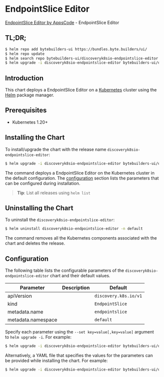 # EndpointSlice Editor

[EndpointSlice Editor by AppsCode](https://byte.builders) - EndpointSlice Editor

## TL;DR;

```bash
$ helm repo add bytebuilders-ui https://bundles.byte.builders/ui/
$ helm repo update
$ helm search repo bytebuilders-ui/discoveryk8sio-endpointslice-editor --version=v0.4.18
$ helm upgrade -i discoveryk8sio-endpointslice-editor bytebuilders-ui/discoveryk8sio-endpointslice-editor -n default --create-namespace --version=v0.4.18
```

## Introduction

This chart deploys a EndpointSlice Editor on a [Kubernetes](http://kubernetes.io) cluster using the [Helm](https://helm.sh) package manager.

## Prerequisites

- Kubernetes 1.20+

## Installing the Chart

To install/upgrade the chart with the release name `discoveryk8sio-endpointslice-editor`:

```bash
$ helm upgrade -i discoveryk8sio-endpointslice-editor bytebuilders-ui/discoveryk8sio-endpointslice-editor -n default --create-namespace --version=v0.4.18
```

The command deploys a EndpointSlice Editor on the Kubernetes cluster in the default configuration. The [configuration](#configuration) section lists the parameters that can be configured during installation.

> **Tip**: List all releases using `helm list`

## Uninstalling the Chart

To uninstall the `discoveryk8sio-endpointslice-editor`:

```bash
$ helm uninstall discoveryk8sio-endpointslice-editor -n default
```

The command removes all the Kubernetes components associated with the chart and deletes the release.

## Configuration

The following table lists the configurable parameters of the `discoveryk8sio-endpointslice-editor` chart and their default values.

|     Parameter      | Description |             Default              |
|--------------------|-------------|----------------------------------|
| apiVersion         |             | <code>discovery.k8s.io/v1</code> |
| kind               |             | <code>EndpointSlice</code>       |
| metadata.name      |             | <code>endpointslice</code>       |
| metadata.namespace |             | <code>default</code>             |


Specify each parameter using the `--set key=value[,key=value]` argument to `helm upgrade -i`. For example:

```bash
$ helm upgrade -i discoveryk8sio-endpointslice-editor bytebuilders-ui/discoveryk8sio-endpointslice-editor -n default --create-namespace --version=v0.4.18 --set apiVersion=discovery.k8s.io/v1
```

Alternatively, a YAML file that specifies the values for the parameters can be provided while
installing the chart. For example:

```bash
$ helm upgrade -i discoveryk8sio-endpointslice-editor bytebuilders-ui/discoveryk8sio-endpointslice-editor -n default --create-namespace --version=v0.4.18 --values values.yaml
```
